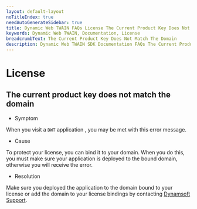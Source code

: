```yaml
---
layout: default-layout
noTitleIndex: true
needAutoGenerateSidebar: true
title: Dynamic Web TWAIN FAQs License The Current Product Key Does Not Match The Domain
keywords: Dynamic Web TWAIN, Documentation, License
breadcrumbText: The Current Product Key Does Not Match The Domain
description: Dynamic Web TWAIN SDK Documentation FAQs The Current Product Key Does Not Match The Domain
---
```


# License

## The current product key does not match the domain

* Symptom

When you visit a `DWT` application , you may be met with this error message.

* Cause

To protect your license, you can bind it to your domain. When you do this, you must make sure your application is deployed to the bound domain, otherwise you will receive the error.

* Resolution

Make sure you deployed the application to the domain bound to your license or add the domain to your license bindings by contacting [Dynamsoft Support]({{site.about}}getsupport.html).